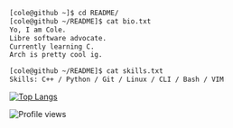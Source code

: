 ```bash
[cole@github ~]$ cd README/
[cole@github ~/README]$ cat bio.txt
Yo, I am Cole.
Libre software advocate.
Currently learning C.
Arch is pretty cool ig.

[cole@github ~/README]$ cat skills.txt
Skills: C++ / Python / Git / Linux / CLI / Bash / VIM
```


[![Top Langs](https://github-readme-stats.vercel.app/api/top-langs/?username=colexdev&layout=compact)](https://github.com/anuraghazra/github-readme-stats)


<!---![GitHub stats](https://github-readme-stats.vercel.app/api?username=ColexDev&show_icons=true&count_private=true) --->

![Profile views](https://komarev.com/ghpvc/?username=colexdev&label=Profile%20views&color=0e75b6&style=flat) 
